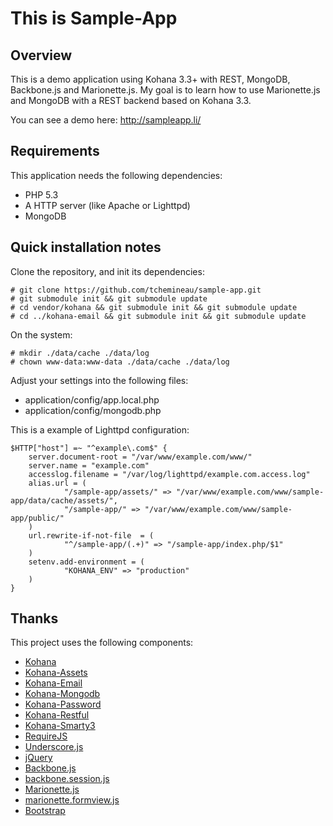 This is Sample-App
==================

Overview
--------

This is a demo application using Kohana 3.3+ with REST, MongoDB, Backbone.js and Marionette.js.
My goal is to learn how to use Marionette.js and MongoDB with a REST backend based on Kohana 3.3.

You can see a demo here:
http://sampleapp.li/

Requirements
------------

This application needs the following dependencies:

  *   PHP 5.3
  *   A HTTP server (like Apache or Lighttpd)
  *   MongoDB


Quick installation notes
------------------------

Clone the repository, and init its dependencies:

    # git clone https://github.com/tchemineau/sample-app.git
    # git submodule init && git submodule update
    # cd vendor/kohana && git submodule init && git submodule update
    # cd ../kohana-email && git submodule init && git submodule update

On the system:

    # mkdir ./data/cache ./data/log
    # chown www-data:www-data ./data/cache ./data/log

Adjust your settings into the following files:

  *   application/config/app.local.php
  *   application/config/mongodb.php

This is a example of Lighttpd configuration:

    $HTTP["host"] =~ "^example\.com$" {
        server.document-root = "/var/www/example.com/www/"
        server.name = "example.com"
        accesslog.filename = "/var/log/lighttpd/example.com.access.log"
        alias.url = (
                "/sample-app/assets/" => "/var/www/example.com/www/sample-app/data/cache/assets/",
                "/sample-app/" => "/var/www/example.com/www/sample-app/public/"
        )
        url.rewrite-if-not-file  = (
                "^/sample-app/(.+)" => "/sample-app/index.php/$1"
        )
        setenv.add-environment = (
                "KOHANA_ENV" => "production"
        )
    }

Thanks
------

This project uses the following components:

  *   [Kohana](http://kohanaframework.org/)
  *   [Kohana-Assets](https://github.com/tchemineau/kohana-assets)
  *   [Kohana-Email](https://github.com/tchemineau/kohana-email)
  *   [Kohana-Mongodb](https://github.com/tchemineau/kohana-mongodb)
  *   [Kohana-Password](https://github.com/tchemineau/kohana-password)
  *   [Kohana-Restful](https://github.com/tchemineau/kohana-restful)
  *   [Kohana-Smarty3](https://github.com/tchemineau/kohana-smarty3)
  *   [RequireJS](http://requirejs.org/)
  *   [Underscore.js](http://underscorejs.org/)
  *   [jQuery](http://jquery.com/)
  *   [Backbone.js](http://backbonejs.org/)
  *   [backbone.session.js](https://github.com/makesites/backbone-session)
  *   [Marionette.js](http://marionettejs.com/)
  *   [marionette.formview.js](https://github.com/onehealth/marionette.formview)
  *   [Bootstrap](http://twitter.github.io/bootstrap/)


